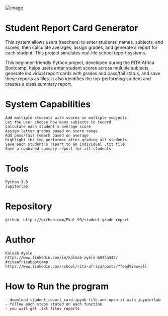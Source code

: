 ![image](https://github.com/user-attachments/assets/e8a9d496-40d8-46c1-85e3-381b630fec0d)

# Student Report Card Generator

This system allows users (teachers) to enter students' names, subjects, and scores, then calculate averages, assign grades, and generate a report for each student. This project simulates real-life school report systems.
   
This beginner-friendly Python project, developed during the RITA Africa Bootcamp, helps users enter student scores across multiple subjects, generate individual report cards with grades and pass/fail status, and save these reports as files. It also identifies the top-performing student and creates a class
summary report.
# System Capabilities

    Add multiple students with scores in multiple subjects
    Let the user choose how many subjects to record
    Calculate each student’s average score
    Assign letter grades based on score range
    Add pass/fail remark based on average
    Highlight the top performer after grading all students
    Save each student’s report to an individual .txt file
    Save a combined summary report for all students

# Tools
    Python 3.0 
    Jupyterlab
    
# Repository 
    github  https://github.com/Pkal-99/student-grade-report

# Author
    Kaleab Ayele
    https://www.linkedin.com/in/kaleab-ayele-b932a343/
    #ritaafricabootcamp 
    https://www.linkedin.com/school/rita-africa/posts/?feedView=all 
    

# How to Run the program 
    - download student_report_card.ipynb file and open it with juypterlab
    - follow each steps stated on each function
    - you will get .txt files reports
